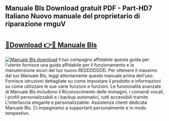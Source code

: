 ## Manuale Bls Download gratuit PDF - Part-HD7 Italiano Nuovo manuale del proprietario di riparazione rmguV

# <h2><a href="http://dfcyfok.blite.top/?on=Manuale+Bls">🔗Download 👉🔴 Manuale Bls</a></h2>

[![Manuale Bls download](https://i.imgur.com/lujVjoI.png)](http://dfcyfok.blite.top/?on=Manuale+Bls)
Il tuo compagno affidabile questa guida per l'utente fornisce una guida affidabile per il funzionamento e la manutenzione sicuri del tuo nuovo REDDDDDDD. Per ottenere il massimo dal tuo Manuale Bls, leggi attentamente questo manuale prima dell'uso. Fornisce istruzioni dettagliate su come impostare il prodotto e informazioni su come utilizzare le sue varie funzioni e funzioni. Le funzionalità avanzate di Manuale Bls includono il Riconoscimento delle immagini, i comandi vocali, i profili personalizzabili e i backup automatici, tutti accessibili tramite L'interfaccia elegante e personalizzabile. Assistenza clienti dedicata Manuale Bls. Ci impegniamo a supportarti personalmente e in modo tempestivo.
